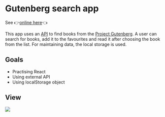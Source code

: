 # Gutenberg search app
See 👉<a href="https://gutenberg-search.netlify.app/">online here</a>👈

This app uses an <a href="https://gnikdroy.pythonanywhere.com/">API</a> to find books from the <a href="https://en.wikipedia.org/wiki/Project_Gutenberg">Project Gutenberg</a>. A user can search for books, add it to the favourites and read it after choosing the book from the list. For maintaining data, the local storage is used.

## Goals
- Practising React
- Using external API
- Using localStorage object

## View
<img src="https://github.com/ukasz1/essentials/blob/main/gutenberg%20search/view.png?raw=true" />

